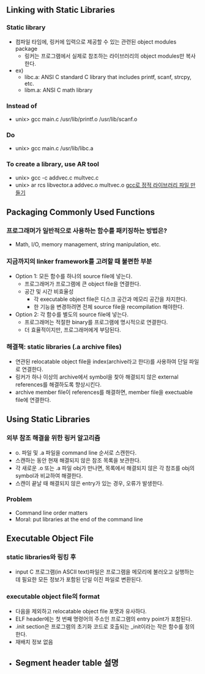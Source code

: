 ## Linking with Static Libraries

### Static library
- 컴파일 타임에, 링커에 입력으로 제공할 수 있는 관련된 object modules package
	- 링커는 프로그램에서 실제로 참조하는 라이브러리의 object modules만 복사한다.
- ex)
	- libc.a: ANSI C standard C library that includes printf, scanf, strcpy, etc.
	- libm.a: ANSI C math library
### Instead of
- unix> gcc main.c /usr/lib/printf.o /usr/lib/scanf.o
### Do
- unix> gcc main.c /usr/lib/libc.a
### To create a library, use AR tool
- unix> gcc -c addvec.c multvec.c
- unix> ar rcs libvector.a addvec.o multvec.o
[gcc로 정적 라이브러리 파일 만들기](https://velog.io/@hidaehyunlee/GCC%EB%A1%9C-%EC%A0%95%EC%A0%81-%EB%9D%BC%EC%9D%B4%EB%B8%8C%EB%9F%AC%EB%A6%AC-%ED%8C%8C%EC%9D%BC-%EB%A7%8C%EB%93%A4%EA%B8%B0)

## Packaging Commonly Used Functions

### 프로그래머가 일반적으로 사용하는 함수를 패키징하는 방법은?
- Math, I/O, memory management, string manipulation, etc.
### 지금까지의 linker framework를 고려할 때 불편한 부분
- Option 1: 모든 함수를 하나의 source file에 넣는다.
	- 프로그래머가 프로그램에 큰 object file을 연결한다.
	- 공간 및 시간 비효율성
		- 각 executable object file은 디스크 공간과 메모리 공간을 차지한다.
		- 한 기능을 변경하려면 전체 source file을 recompilation 해야한다.
- Option 2: 각 함수를 별도의 source file에 넣는다.
	- 프로그래머는 적절한 binary를 프로그램에 명시적으로 연결한다.
	- 더 효율적이지만, 프로그래머에게 부담된다.
### 해결책: static libraries (.a archive files)
- 연관된 relocatable object file을 index(archive라고 한다)를 사용하여 단일 파일로 연결한다.
- 링커가 하나 이상의 archive에서 symbol을 찾아 해결되지 않은 external references를 해결하도록 향상시킨다.
- archive member file이 references를 해결하면, member file을 exectuable file에 연결한다.

## Using Static Libraries

### 외부 참조 해결을 위한 링커 알고리즘
- o. 파일 및 .a 파일을 command line 순서로 스캔한다.
- 스캔하는 동안 현재 해결되지 않은 참조 목록을 보관한다.
- 각 새로운 .o 또는 .a 파일 obj가 만나면, 목록에서 해결되지 않은 각 참조를 obj의 symbol과 비교하여 해결한다.
- 스캔이 끝날 때 해결되지 않은 entry가 있는 경우, 오류가 발생한다.
### Problem
- Command line order matters
- Moral: put libraries at the end of the command line

## Executable Object File

### static libraries와 링킹 후
- input C 프로그램(in ASCII text)파일은 프로그램을 메모리에 불러오고 실행하는 데 필요한 모든 정보가 포함된 단일 이진 파일로 변환된다.
### executable object file의 format
- 다음을 제외하고 relocatable object file 포맷과 유사하다.
- ELF header에는 첫 번째 명령어의 주소인 프로그램의 entry point가 포함된다.
- .init section은 프로그램의 초기화 코드로 호출되는 \_init이라는 작은 함수를 정의한다.
- 재배치 정보 없음
- Segment header table 설명
	- 